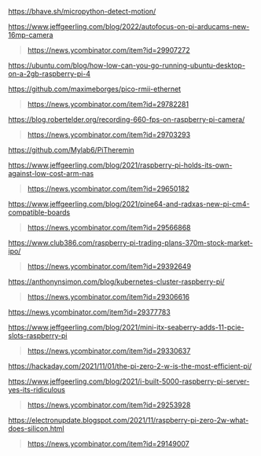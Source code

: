 https://bhave.sh/micropython-detect-motion/

https://www.jeffgeerling.com/blog/2022/autofocus-on-pi-arducams-new-16mp-camera
> https://news.ycombinator.com/item?id=29907272

https://ubuntu.com/blog/how-low-can-you-go-running-ubuntu-desktop-on-a-2gb-raspberry-pi-4

https://github.com/maximeborges/pico-rmii-ethernet
> https://news.ycombinator.com/item?id=29782281

https://blog.robertelder.org/recording-660-fps-on-raspberry-pi-camera/
> https://news.ycombinator.com/item?id=29703293

https://github.com/Mylab6/PiTheremin

https://www.jeffgeerling.com/blog/2021/raspberry-pi-holds-its-own-against-low-cost-arm-nas
> https://news.ycombinator.com/item?id=29650182

https://www.jeffgeerling.com/blog/2021/pine64-and-radxas-new-pi-cm4-compatible-boards
> https://news.ycombinator.com/item?id=29566868

https://www.club386.com/raspberry-pi-trading-plans-370m-stock-market-ipo/
> https://news.ycombinator.com/item?id=29392649

https://anthonynsimon.com/blog/kubernetes-cluster-raspberry-pi/
> https://news.ycombinator.com/item?id=29306616

https://news.ycombinator.com/item?id=29377783

https://www.jeffgeerling.com/blog/2021/mini-itx-seaberry-adds-11-pcie-slots-raspberry-pi
> https://news.ycombinator.com/item?id=29330637

https://hackaday.com/2021/11/01/the-pi-zero-2-w-is-the-most-efficient-pi/

https://www.jeffgeerling.com/blog/2021/i-built-5000-raspberry-pi-server-yes-its-ridiculous
> https://news.ycombinator.com/item?id=29253928

https://electronupdate.blogspot.com/2021/11/raspberry-pi-zero-2w-what-does-silicon.html
> https://news.ycombinator.com/item?id=29149007